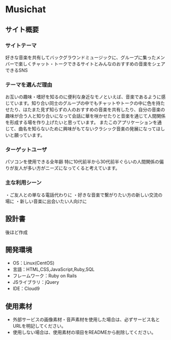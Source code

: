 # Musichat

## サイト概要
### サイトテーマ
好きな音楽を共有してバックグラウンドミュージックに、グループに集ったメンバーで楽しくチャット・トークできるサイトとみんなのおすすめの音楽をシェアできるSNS

### テーマを選んだ理由
お互いの趣味・嗜好を知るのに便利な身近なモノといえば、音楽であるように感じています。知り合い同士のグループの中でもチャットやトークの中に色を持たせたり、はたまた見ず知らずの人のおすすめの音楽を共有したり、自分の音楽の趣味が合う人と知り合いになって会話に華を咲かせたりと音楽を通じて人間関係を形成する場を作り上げたいと思っています。
またこのアプリケーションを通じて、曲名を知らないために興味がもてないクラシック音楽の発展になってほしいと願っています。


### ターゲットユーザ
パソコンを使用できる全年齢
特に10代前半から30代前半ぐらいの人間関係の偏りが友人が多い方がニーズになってくると考えています。

### 主な利用シーン
・ご友人との単なる電話代わりに
・好きな音楽で繋がりたい方の新しい交流の場に
・新しい音楽に出会いたい人向けに

## 設計書
後ほど作成

## 開発環境
- OS：Linux(CentOS)
- 言語：HTML,CSS,JavaScript,Ruby,SQL
- フレームワーク：Ruby on Rails
- JSライブラリ：jQuery
- IDE：Cloud9

## 使用素材
- 外部サービスの画像素材・音声素材を使用した場合は、必ずサービス名とURLを明記してください。
- 使用しない場合は、使用素材の項目をREADMEから削除してください。